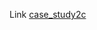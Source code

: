 Link [case_study2c](https://colab.research.google.com/drive/1SNvxerNuK6B0vt5iubxnuqAJn1CQribV#scrollTo=c7fugjWzVJJ7)
